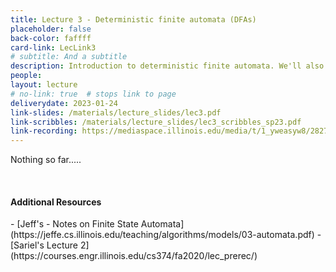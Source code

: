 ```yaml
---
title: Lecture 3 - Deterministic finite automata (DFAs)
placeholder: false
back-color: faffff
card-link: LecLink3
# subtitle: And a subtitle
description: Introduction to deterministic finite automata. We'll also discuss how to use DFAs to prove closure properties.
people:
layout: lecture
# no-link: true  # stops link to page 
deliverydate: 2023-01-24
link-slides: /materials/lecture_slides/lec3.pdf
link-scribbles: /materials/lecture_slides/lec3_scribbles_sp23.pdf
link-recording: https://mediaspace.illinois.edu/media/t/1_yweasyw8/282723252
---
```


Nothing so far.....

&nbsp;
<h4>Additional Resources</h4>
- [Jeff's - Notes on Finite State Automata](https://jeffe.cs.illinois.edu/teaching/algorithms/models/03-automata.pdf)
- [Sariel's Lecture 2](https://courses.engr.illinois.edu/cs374/fa2020/lec_prerec/) 










